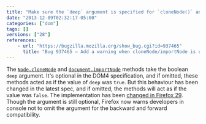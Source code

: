 ```yaml
---
title: "Make sure the `deep` argument is specified for `cloneNode()` and `importNode()`"
date: "2013-12-09T02:32:17-05:00"
categories: ["dom"]
tags: []
versions: ["28"]
references:
    - url: "https://bugzilla.mozilla.org/show_bug.cgi?id=937465"
      title: "Bug 937465 – Add a warning when cloneNode/importNode is used without a boolean argument on a node with children"
---
```

The [`Node.cloneNode`](https://developer.mozilla.org/docs/Web/API/Node.cloneNode) and [`document.importNode`](https://developer.mozilla.org/docs/Web/API/document.importNode) methods take the boolean `deep` argument. It's optional in the DOM4 specification, and if omitted, these methods acted as if the value of `deep` was `true`. But this behaviour has been changed in the latest spec, and if omitted, the methods will act as if the value was `false`. The implementation has been [changed in Firefox 29](https://www.fxsitecompat.dev/en-CA/docs/2014/clonenode-and-importnode-has-defaulted-to-shallow-clones/). Though the argument is still optional, Firefox now warns developers in console not to omit the argument for the backward and forward compatibility.
